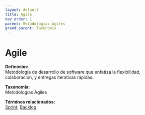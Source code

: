 ```yaml
---
layout: default
title: Agile
nav_order: 1
parent: Metodologías Ágiles
grand_parent: Taxonomía
---
```


# Agile

**Definición:**  
Metodología de desarrollo de software que enfatiza la flexibilidad, colaboración, y entregas iterativas rápidas.

**Taxonomía:**  
Metodologías Ágiles

**Términos relacionados:**  
[Sprint](https://maleniski.github.io/diccionario-angl-tec-mx/docs/taxonomia/sprint/sprint.html), [Backlog](https://maleniski.github.io/diccionario-angl-tec-mx/docs/taxonomia/backlog/backlog.html)
